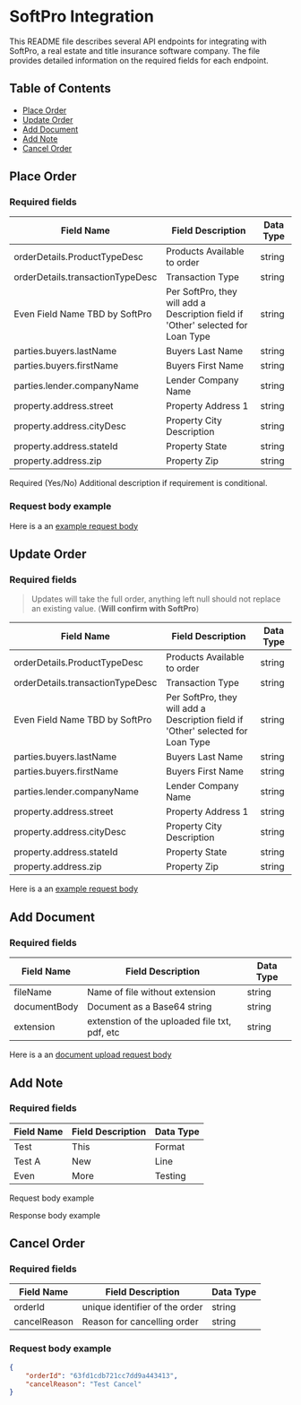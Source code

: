# SoftPro Integration

This README file describes several API endpoints for integrating with SoftPro, a real estate and title insurance software company. The file provides detailed information on the required fields for each endpoint.

## Table of Contents

- [Place Order](#place-order)
- [Update Order](#update-order)
- [Add Document](#add-document)
- [Add Note](#add-note)
- [Cancel Order](#cancel-order)


## Place Order

### Required fields

| Field Name | Field Description | Data Type |
|---|---|---|
| orderDetails.ProductTypeDesc | Products Available to order | string |
| orderDetails.transactionTypeDesc | Transaction Type | string |
| Even Field Name TBD by SoftPro | Per SoftPro, they will add a Description field if 'Other' selected for Loan Type | string |
| parties.buyers.lastName | Buyers Last Name | string |
| parties.buyers.firstName | Buyers First Name | string |
| parties.lender.companyName | Lender Company Name | string |
| property.address.street | Property Address 1 | string |
| property.address.cityDesc | Property City Description | string |
| property.address.stateId | Property State | string |
| property.address.zip | Property Zip | string |

Required (Yes/No) Additional description if requirement is conditional.

### Request body example

Here is a an [example request body](sample/order.json)


## Update Order

### Required fields

> Updates will take the full order, anything left null should not replace an existing value.  (**Will confirm with SoftPro**)


| Field Name | Field Description | Data Type |
|---|---|---|
| orderDetails.ProductTypeDesc | Products Available to order | string |
| orderDetails.transactionTypeDesc | Transaction Type | string |
| Even Field Name TBD by SoftPro | Per SoftPro, they will add a Description field if 'Other' selected for Loan Type | string |
| parties.buyers.lastName | Buyers Last Name | string |
| parties.buyers.firstName | Buyers First Name | string |
| parties.lender.companyName | Lender Company Name | string |
| property.address.street | Property Address 1 | string |
| property.address.cityDesc | Property City Description | string |
| property.address.stateId | Property State | string |
| property.address.zip | Property Zip | string |


Here is a an [example request body](sample/order.json)


## Add Document

### Required fields

| Field Name | Field Description | Data Type |
|---|---|---|
| fileName | Name of file without extension | string |
| documentBody | Document as a Base64 string | string |
| extension | extenstion of the uploaded file txt, pdf, etc | string |

Here is a an [document upload request body](sample/document.json)

## Add Note

### Required fields

| Field Name | Field Description | Data Type |
|---|---|---|
| Test | This | Format |
| Test A | New | Line |
| Even | More | Testing |

Request body example

Response body example

## Cancel Order

### Required fields

| Field Name | Field Description | Data Type |
|---|---|---|
| orderId | unique identifier of the order | string |
| cancelReason | Reason for cancelling order | string |

### Request body example

```json
{
    "orderId": "63fd1cdb721cc7dd9a443413",
    "cancelReason": "Test Cancel"
}

